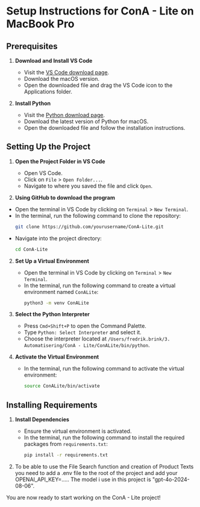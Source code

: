 # Setup Instructions for ConA - Lite on MacBook Pro

## Prerequisites

1. **Download and Install VS Code**
    - Visit the [VS Code download page](https://code.visualstudio.com/Download).
    - Download the macOS version.
    - Open the downloaded file and drag the VS Code icon to the Applications folder.

2. **Install Python**
    - Visit the [Python download page](https://www.python.org/downloads/).
    - Download the latest version of Python for macOS.
    - Open the downloaded file and follow the installation instructions.

## Setting Up the Project

1. **Open the Project Folder in VS Code**
    - Open VS Code.
    - Click on `File` > `Open Folder...`.
    - Navigate to where you saved the file and click `Open`.

1. **Using GitHub to download the program**
- Open the terminal in VS Code by clicking on `Terminal` > `New Terminal`.
- In the terminal, run the following command to clone the repository:
  ```bash
  git clone https://github.com/yourusername/ConA-Lite.git
  ```
- Navigate into the project directory:
  ```bash
  cd ConA-Lite
  ```

2. **Set Up a Virtual Environment**
    - Open the terminal in VS Code by clicking on `Terminal` > `New Terminal`.
    - In the terminal, run the following command to create a virtual environment named `ConALite`:
      ```bash
      python3 -m venv ConALite
      ```

3. **Select the Python Interpreter**
    - Press `Cmd+Shift+P` to open the Command Palette.
    - Type `Python: Select Interpreter` and select it.
    - Choose the interpreter located at `/Users/fredrik.brink/3. Automatisering/ConA - Lite/ConALite/bin/python`.

4. **Activate the Virtual Environment**
    - In the terminal, run the following command to activate the virtual environment:
      ```bash
      source ConALite/bin/activate
      ```

## Installing Requirements

1. **Install Dependencies**
    - Ensure the virtual environment is activated.
    - In the terminal, run the following command to install the required packages from `requirements.txt`:
      ```bash
      pip install -r requirements.txt
      ```

2. To be able to use the File Search function and creation of Product Texts you need to add a .env file to the root of the project and add your OPENAI_API_KEY=..... The model i use in this project is "gpt-4o-2024-08-06". 


You are now ready to start working on the ConA - Lite project!